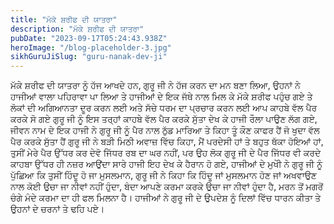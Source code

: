 ```yaml
---
title: "ਮੱਕੇ ਸ਼ਰੀਫ ਦੀ ਯਾਤਰਾ"
description: "ਮੱਕੇ ਸ਼ਰੀਫ ਦੀ ਯਾਤਰਾ"
pubDate: "2023-09-17T05:24:43.938Z"
heroImage: "/blog-placeholder-3.jpg"
sikhGuruJiSlug: "guru-nanak-dev-ji"
---
```


ਮੱਕੇ ਸ਼ਰੀਫ ਦੀ ਯਾਤਰਾ ਨੂੰ ਹੱਜ ਆਖਦੇ ਹਨ, ਗੁਰੂ ਜੀ ਨੇ ਹੱਜ ਕਰਨ ਦਾ ਮਨ ਬਣਾ ਲਿਆ, ਉਹਨਾਂ ਨੇ ਹਾਜੀਆਂ ਵਾਲਾ ਪਹਿਰਾਵਾ ਪਾ ਲਿਆ ਤੇ ਹਾਜੀਆਂ ਦੇ ਇਕ ਜੱਥੇ ਨਾਲ ਮਿਲ ਕੇ ਮੱਕੇ ਸ਼ਰੀਫ ਪਹੁੰਚ ਗਏ ਤੇ ਲੋਕਾਂ ਦੀ ਅਗਿਆਨਤਾ ਦੂਰ ਕਰਨ ਲਈ ਅਤੇ ਸੱਚੇ ਧਰਮ ਦਾ ਪ੍ਰਚਾਰ ਕਰਨ ਲਈ ਆਪ ਕਾਹਬੇ ਵੱਲ ਪੈਰ ਕਰਕੇ ਸੋ ਗਏ ਗੁਰੂ ਜੀ ਨੂੰ ਇਸ ਤਰ੍ਹਾਂ ਕਾਹਬੇ ਵੱਲ ਪੈਰ ਕਰਕੇ ਸੁੱਤਾ ਦੇਖ ਕੇ ਹਾਜੀ ਰੌਲਾ ਪਾਉਣ ਲੱਗ ਗਏ, ਜੀਵਨ ਨਾਮ ਦੇ ਇਕ ਹਾਜੀ ਨੇ ਗੁਰੂ ਜੀ ਨੂੰ ਪੈਰ ਨਾਲ ਠੁੱਡ ਮਾਰਿਆ ਤੇ ਕਿਹਾ ਤੂੰ ਕੌਣ ਕਾਫਰ ਹੈਂ ਜੋ ਖੁਦਾ ਵੱਲ ਪੈਰ ਕਰਕੇ ਸੁੱਤਾ ਹੈਂ
ਗੁਰੂ ਜੀ ਨੇ ਬੜੀ ਮਿਠੀ ਅਵਾਜ਼ ਵਿੱਚ ਕਿਹਾ, ਮੈਂ ਪਰਦੇਸੀ ਹਾਂ ਤੇ ਬਹੁਤ ਥੱਕਾ ਹੋਇਆਂ ਹਾਂ, ਤੁਸੀਂ ਮੇਰੇ ਪੈਰ ਉੱਧਰ ਕਰ ਦੇਵੋ ਜਿੱਧਰ ਰਬ ਦਾ ਘਰ ਨਹੀਂ, ਪਰ ਉਹ ਲੋਕ ਗੁਰੂ ਜੀ ਦੇ ਪੈਰ ਜਿੱਧਰ ਵੀ ਕਰਦੇ ਕਾਹਬਾ ਉੱਧਰ ਹੀ ਨਜ਼ਰ ਆਉਂਦਾ ਸਾਰੇ ਹਾਜੀ ਇਹ ਦੇਖ ਕੇ ਹੈਰਾਨ ਹੋ ਗਏ, ਹਾਜੀਆਂ ਦੇ ਮੁਖੀੇ ਨੇ ਗੁਰੂ ਜੀ ਨੂੰ ਪੁੱਛਿਆ ਕਿ ਤੁਸੀਂ ਹਿੰਦੂ ਹੋ ਜਾ ਮੁਸਲਮਾਨ, ਗੁਰੂ ਜੀ ਨੇ ਕਿਹਾ ਕਿ ਹਿੰਦੂ ਜਾਂ ਮੁਸਲਮਾਨ ਹੋਣ ਜਾਂ ਅਖਵਾਉਣ ਨਾਲ ਕੋਈ ਉਚਾ ਜਾ ਨੀਵਾਂ ਨਹੀਂ ਹੁੰਦਾ, ਬੰਦਾ ਆਪਣੇ ਕਰਮਾ ਕਰਕੇ ਉਚਾ ਜਾ ਨੀਵਾਂ ਹੁੰਦਾ ਹੈ, ਮਰਨ ਤੋਂ ਮਗਰੋਂ ਚੰਗੇ ਮੰਦੇ ਕਰਮਾ ਦਾ ਹੀ ਫਲ ਮਿਲਨਾ ਹੈ।
ਹਾਜੀਆਂ ਨੇ ਗੁਰੂ ਜੀ ਦੇ ਉਪਦੇਸ਼ ਨੂੰ ਦਿਲਾਂ ਵਿੱਚ ਧਾਰਨ ਕੀਤਾ ਤੇ ਉਹਨਾਂ ਦੇ ਚਰਨਾਂ ਤੇ ਢਹਿ ਪਏ।
